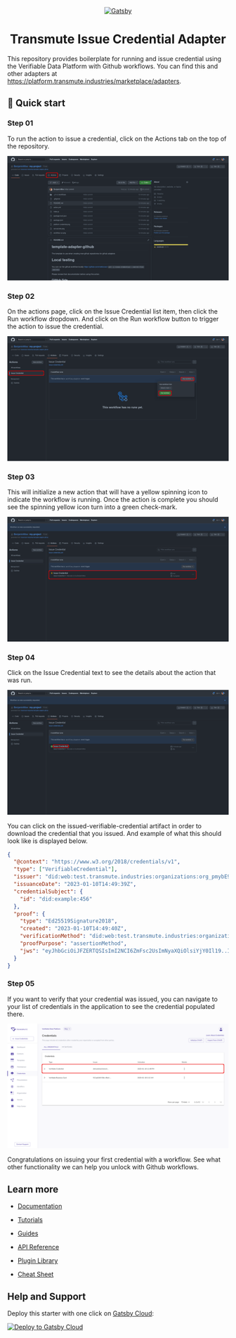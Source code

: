 <p align="center">
  <a href="https://transmute.industries">
    <img alt="Gatsby" src="https://avatars.githubusercontent.com/u/19918523?s=200&v=4" width="60" />
  </a>
</p>
<h1 align="center">
  Transmute Issue Credential Adapter
</h1>

This repository provides boilerplate for running and issue credential using the Verifiable Data Platform with
Github workflows. You can find this and other adapters at https://platform.transmute.industries/marketplace/adapters.

## 🚀 Quick start

### Step 01

To run the action to issue a credential, click on the Actions tab on the top of the repository.

![](./figs/step_01.png)

### Step 02

On the actions page, click on the Issue Credential list item, then click the Run workflow dropdown. And click on the Run workflow button to trigger the action to issue the credential.

![](./figs/step_02.png)

### Step 03

This will initialize a new action that will have a yellow spinning icon to indicate the workflow is running. Once the action is complete you should see the spinning yellow icon turn into a green check-mark.

![](./figs/step_03.png)

### Step 04

Click on the Issue Credential text to see the details about the action that was run.

![](./figs/step_04.png)

You can click on the issued-verifiable-credential artifact in order to download the credential that you issued. And example of what this should look like is displayed below.

```json
{
  "@context": "https://www.w3.org/2018/credentials/v1",
  "type": ["VerifiableCredential"],
  "issuer": "did:web:test.transmute.industries:organizations:org_pmybE9LVkDde9Jh7",
  "issuanceDate": "2023-01-10T14:49:39Z",
  "credentialSubject": {
    "id": "did:example:456"
  },
  "proof": {
    "type": "Ed25519Signature2018",
    "created": "2023-01-10T14:49:40Z",
    "verificationMethod": "did:web:test.transmute.industries:organizations:org_pmybE9LVkDde9Jh7#z6MkfJwuJniojSD6XmeQ3V9xkkaw6EZp53BnnMMUrQNxAGRM",
    "proofPurpose": "assertionMethod",
    "jws": "eyJhbGciOiJFZERTQSIsImI2NCI6ZmFsc2UsImNyaXQiOlsiYjY0Il19..IOyALSto5FQwa8HUxM2e8dYrT8rQG__v0rT4hxCnPTaXMRSFL8DGWbo0q3kcemP20US9e4V80zlXqsttl9ezBg"
  }
}
```

### Step 05

If you want to verify that your credential was issued, you can navigate to your list of credentials in the application to see the credential populated there.

![](./figs/step_05.png)

Congratulations on issuing your first credential with a workflow. See what other functionality we can help you unlock with Github workflows.

## Learn more

- [Documentation](https://www.gatsbyjs.com/docs/?utm_source=starter&utm_medium=readme&utm_campaign=minimal-starter-ts)

- [Tutorials](https://www.gatsbyjs.com/tutorial/?utm_source=starter&utm_medium=readme&utm_campaign=minimal-starter-ts)

- [Guides](https://www.gatsbyjs.com/tutorial/?utm_source=starter&utm_medium=readme&utm_campaign=minimal-starter-ts)

- [API Reference](https://www.gatsbyjs.com/docs/api-reference/?utm_source=starter&utm_medium=readme&utm_campaign=minimal-starter-ts)

- [Plugin Library](https://www.gatsbyjs.com/plugins?utm_source=starter&utm_medium=readme&utm_campaign=minimal-starter-ts)

- [Cheat Sheet](https://www.gatsbyjs.com/docs/cheat-sheet/?utm_source=starter&utm_medium=readme&utm_campaign=minimal-starter-ts)

## Help and Support

Deploy this starter with one click on [Gatsby Cloud](https://www.gatsbyjs.com/cloud/):

[<img src="https://www.gatsbyjs.com/deploynow.svg" alt="Deploy to Gatsby Cloud">](https://www.gatsbyjs.com/dashboard/deploynow?url=https://github.com/gatsbyjs/gatsby-starter-minimal-ts)
